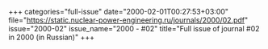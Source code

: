 +++
categories="full-issue"
date="2000-02-01T00:27:53+03:00"
file="https://static.nuclear-power-engineering.ru/journals/2000/02.pdf"
issue="2000-02"
issue_name="2000 - #02"
title="Full issue of journal #02 in 2000 (in Russian)"
+++